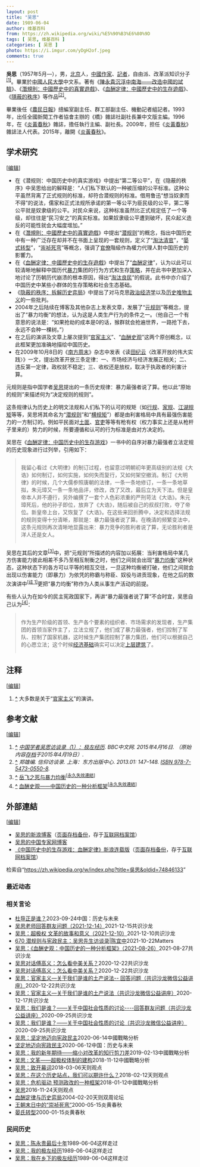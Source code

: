 ```yaml
---
layout: post
title: "吴思"
date: 1989-06-04
author: 维基百科
from: https://zh.wikipedia.org/wiki/%E5%90%B3%E6%80%9D
tags: [ 吴思, 维基百科 ]
categories: [ 吴思 ]
photo: https://i.imgur.com/yDgH2of.jpeg
comments: true
---
```

<div class="mw-content-ltr mw-parser-output" lang="zh" dir="ltr"><style data-mw-deduplicate="TemplateStyles:r83732082">.mw-parser-output .infobox-subbox{padding:0;border:none;margin:-3px;width:auto;min-width:100%;font-size:100%;clear:none;float:none;background-color:transparent}.mw-parser-output .infobox-3cols-child{margin:auto}.mw-parser-output .infobox .navbar{font-size:100%}body.skin-minerva .mw-parser-output .infobox-header,body.skin-minerva .mw-parser-output .infobox-subheader,body.skin-minerva .mw-parser-output .infobox-above,body.skin-minerva .mw-parser-output .infobox-title,body.skin-minerva .mw-parser-output .infobox-image,body.skin-minerva .mw-parser-output .infobox-full-data,body.skin-minerva .mw-parser-output .infobox-below{text-align:center}@media screen{html.skin-theme-clientpref-night .mw-parser-output .infobox-full-data:not(.notheme)>div:not(.notheme)[style]{background:#1f1f23!important;color:#f8f9fa}@media screen and (prefers-color-scheme:dark){html.skin-theme-clientpref-os .mw-parser-output .infobox-full-data:not(.notheme) div:not(.notheme){background:#1f1f23!important;color:#f8f9fa}}html.skin-theme-clientpref-night .mw-parser-output .infobox td div:not(.notheme)[style]{background:transparent!important;color:var(--color-base,#202122)}@media screen and (prefers-color-scheme:dark){html.skin-theme-clientpref-os .mw-parser-output .infobox td div:not(.notheme)[style]{background:transparent!important;color:var(--color-base,#202122)}}html.skin-theme-clientpref-night .mw-parser-output .infobox td div.NavHead:not(.notheme)[style]{background:transparent!important}}@media screen and (prefers-color-scheme:dark){html.skin-theme-clientpref-os .mw-parser-output .infobox td div.NavHead:not(.notheme)[style]{background:transparent!important}}@media(min-width:640px){body.skin--responsive .mw-parser-output .infobox-table{display:table!important}body.skin--responsive .mw-parser-output .infobox-table>caption{display:table-caption!important}body.skin--responsive .mw-parser-output .infobox-table>tbody{display:table-row-group}body.skin--responsive .mw-parser-output .infobox-table tr{display:table-row!important}body.skin--responsive .mw-parser-output .infobox-table th,body.skin--responsive .mw-parser-output .infobox-table td{padding-left:inherit;padding-right:inherit}}</style>
<p><b>吳思</b>（1957年5月<span class="useeditintro" title="Template:BLP editintro">—</span>），男，<a href="/wiki/%E5%8C%97%E4%BA%AC" class="mw-redirect" title="北京">北京</a>人，<a href="/wiki/%E4%B8%AD%E8%8F%AF%E4%BA%BA%E6%B0%91%E5%85%B1%E5%92%8C%E5%9C%8B" class="mw-redirect" title="中華人民共和國">中國</a><a href="/wiki/%E4%BD%9C%E5%AE%B6" title="作家">作家</a>、<a href="/wiki/%E8%A8%98%E8%80%85" title="記者">記者</a>，自由派、改革派知识分子<sup id="cite_ref-1" class="reference"><a href="#cite_note-1"><span class="cite-bracket">[</span>1<span class="cite-bracket">]</span></a></sup>。畢業於<a href="/wiki/%E4%B8%AD%E5%9C%8B%E4%BA%BA%E6%B0%91%E5%A4%A7%E5%AD%B8" class="mw-redirect" title="中國人民大學">中國人民大學</a>中文系。著有《<a href="/w/index.php?title=%E9%99%B3%E6%B0%B8%E8%B2%B4%E6%B2%89%E6%B5%AE%E4%B8%AD%E5%8D%97%E6%B5%B7%E2%80%94%E2%80%94%E6%94%B9%E9%80%A0%E4%B8%AD%E5%9C%8B%E7%9A%84%E8%A9%A6%E9%A9%97&amp;action=edit&amp;redlink=1" class="new" title="陳永貴沉浮中南海——改造中國的試驗（页面不存在）">陳永貴沉浮中南海——改造中國的試驗</a>》、《<a href="/wiki/%E6%BD%9B%E8%A6%8F%E5%89%87%EF%BC%9A%E4%B8%AD%E5%9C%8B%E6%AD%B7%E5%8F%B2%E4%B8%AD%E7%9A%84%E7%9C%9F%E5%AF%A6%E9%81%8A%E6%88%B2" title="潛規則：中國歷史中的真實遊戲">潛規則：中國歷史中的真實遊戲</a>》、《<a href="/wiki/%E8%A1%80%E9%85%AC%E5%AE%9A%E5%BE%8B%EF%BC%9A%E4%B8%AD%E5%9C%8B%E6%AD%B7%E5%8F%B2%E4%B8%AD%E7%9A%84%E7%94%9F%E5%AD%98%E9%81%8A%E6%88%B2" title="血酬定律：中國歷史中的生存遊戲">血酬定律：中國歷史中的生存遊戲</a>》、《<a href="/w/index.php?title=%E9%9A%90%E8%94%BD%E7%9A%84%E7%A7%A9%E5%BA%8F%EF%BC%9A%E6%8B%86%E8%A7%A3%E5%8E%86%E5%8F%B2%E5%BC%88%E5%B1%80&amp;action=edit&amp;redlink=1" class="new" title="隐蔽的秩序：拆解历史弈局（页面不存在）">隱蔽的秩序</a>》等作品<sup id="cite_ref-2" class="reference"><a href="#cite_note-2"><span class="cite-bracket">[</span>2<span class="cite-bracket">]</span></a></sup>。
</p>
<meta property="mw:PageProp/toc">
<div class="mw-heading mw-heading2"></div>
<p>畢業後任《<a href="/wiki/%E5%86%9C%E6%B0%91%E6%97%A5%E6%8A%A5" title="农民日报">農民日報</a>》總編室副主任、群工部副主任、機動記者組記者。1993年，出任全國新聞工作者協會主辦的《橋》雜誌社副社長兼中文版主編。1996年，在《<a href="/wiki/%E7%82%8E%E9%BB%83%E6%98%A5%E7%A7%8B" class="mw-redirect" title="炎黃春秋">炎黃春秋</a>》雜誌，擔任執行主編、副社長。2009年，担任《<a href="/wiki/%E7%82%8E%E9%BB%83%E6%98%A5%E7%A7%8B" class="mw-redirect" title="炎黃春秋">炎黃春秋</a>》雜誌法人代表。2015年，離開《<a href="/wiki/%E7%82%8E%E9%BB%83%E6%98%A5%E7%A7%8B" class="mw-redirect" title="炎黃春秋">炎黃春秋</a>》。
</p>
<div class="mw-heading mw-heading2"><h2 id="学术研究"><span id=".E5.AD.A6.E6.9C.AF.E7.A0.94.E7.A9.B6"></span>学术研究</h2><span class="mw-editsection"><span class="mw-editsection-bracket">[</span><a href="/w/index.php?title=%E5%90%B3%E6%80%9D&amp;action=edit&amp;section=2" title="编辑章节：学术研究"><span>编辑</span></a><span class="mw-editsection-bracket">]</span></span></div>
<ul><li>在《潜规则：中国历史中的真实游戏》中提出“第二等公平”，在《隐蔽的秩序》中吴思给出的解释是：“人们私下默认的一种被压缩的公平标准。这种公平虽然背离了正式规则的标准，却符合潜规则的标准。借用鲁迅“想当奴隶而不得”的说法，儒家和正式法规所承诺的第一等公平为臣民级的公平，第二等公平就是奴隶级的公平。对民众来说，这种标准虽然比正式规定低了一个等级，却往往是“民习安之”的真实标准。如果奴隶级公平遭到破坏，民众起义造反的可能性就会大幅度增加。”</li>
<li>在《<a href="/wiki/%E6%BD%9B%E8%A6%8F%E5%89%87%EF%BC%9A%E4%B8%AD%E5%9C%8B%E6%AD%B7%E5%8F%B2%E4%B8%AD%E7%9A%84%E7%9C%9F%E5%AF%A6%E9%81%8A%E6%88%B2" title="潛規則：中國歷史中的真實遊戲">潛規則：中國歷史中的真實遊戲</a>》中提出“<a href="/wiki/%E6%BD%9C%E8%A7%84%E5%88%99" class="mw-redirect" title="潜规则">潜规则</a>”的概念，指出中国历史中有一种广泛存在却并不在书面上呈现的一套规则，定义了“<a href="/w/index.php?title=%E6%B7%98%E6%B1%B0%E6%B8%85%E5%AE%98&amp;action=edit&amp;redlink=1" class="new" title="淘汰清官（页面不存在）">淘汰清官</a>”，“<a href="/w/index.php?title=%E6%99%8F%E5%BC%8F%E8%BD%AC%E5%9E%8B&amp;action=edit&amp;redlink=1" class="new" title="晏式转型（页面不存在）">晏式转型</a>”，“<a href="/w/index.php?title=%E5%B4%87%E7%A5%AF%E6%AD%BB%E5%BC%AF&amp;action=edit&amp;redlink=1" class="new" title="崇祯死弯（页面不存在）">崇祯死弯</a>”等概念，强调了<a href="/wiki/%E5%AE%98%E5%83%9A" title="官僚">官僚</a>階級作為權力代理人對中国历史的影響力。</li>
<li>在《<a href="/wiki/%E8%A1%80%E9%85%AC%E5%AE%9A%E5%BE%8B%EF%BC%9A%E4%B8%AD%E5%9C%8B%E6%AD%B7%E5%8F%B2%E4%B8%AD%E7%9A%84%E7%94%9F%E5%AD%98%E9%81%8A%E6%88%B2" title="血酬定律：中國歷史中的生存遊戲">血酬定律：中國歷史中的生存遊戲</a>》中提出了“<a href="/wiki/%E8%A1%80%E9%85%AC%E5%AE%9A%E5%BE%8B" class="mw-redirect" title="血酬定律">血酬定律</a>”，认为以此可以较清晰地解释中国历代<a href="/wiki/%E6%9A%B4%E5%8A%9B" title="暴力">暴力</a>集团的行为方式和生存<a href="/wiki/%E7%AD%96%E7%95%A5" class="mw-redirect" title="策略">策略</a>，并在此书中更加深入地讨论了历朝历代崩溃的根本原因，得出“<a href="/w/index.php?title=%E6%B7%98%E6%B1%B0%E8%89%AF%E6%B0%91%E5%AE%9A%E5%BE%8B&amp;action=edit&amp;redlink=1" class="new" title="淘汰良民定律（页面不存在）">淘汰良民</a>”的假说。此书中亦介绍了中国历史中某些小群体的生存策略和社会生态基础。</li>
<li>《<a href="/w/index.php?title=%E9%9A%90%E8%94%BD%E7%9A%84%E7%A7%A9%E5%BA%8F%EF%BC%9A%E6%8B%86%E8%A7%A3%E5%8E%86%E5%8F%B2%E5%BC%88%E5%B1%80&amp;action=edit&amp;redlink=1" class="new" title="隐蔽的秩序：拆解历史弈局（页面不存在）">隐蔽的秩序：拆解历史弈局</a>》中提出了对马克思<a href="/wiki/%E6%94%BF%E6%B2%BB%E7%BB%8F%E6%B5%8E%E5%AD%A6" title="政治经济学">政治经济学</a>以及<a href="/wiki/%E5%8E%86%E5%8F%B2%E5%94%AF%E7%89%A9%E4%B8%BB%E4%B9%89" title="历史唯物主义">历史唯物主义</a>的一些批判。</li>
<li>2004年之后陆续在博客及其他杂志上发表文章，发展了“<a href="/wiki/%E5%85%83%E8%A7%84%E5%88%99" class="mw-redirect" title="元规则">元规则</a>”等概念，提出了“暴力均衡”的想法，认为这是人类生产行为的条件之一。（他自己一个有意思的说法是：“如果抢劫的成本是0的话，猴群就会抢遍世界，一路抢下去，永远不会种一棵树。”）</li>
<li>在之后的演讲及文章上屡次提到“<a href="/w/index.php?title=%E5%AE%98%E5%AE%B6%E4%B8%BB%E4%B9%89&amp;action=edit&amp;redlink=1" class="new" title="官家主义（页面不存在）">官家主义</a>”、“<a href="/w/index.php?title=%E8%A1%80%E9%85%AC%E5%8F%B2%E8%A7%82&amp;action=edit&amp;redlink=1" class="new" title="血酬史观（页面不存在）">血酬史观</a>”这两个原创概念，以此框架更加准确地描绘中国历史。</li>
<li>在2009年10月8日的《<a href="/wiki/%E5%8D%97%E6%96%B9%E5%91%A8%E6%9C%AB" title="南方周末">南方周末</a>》杂志中发表《读<a href="/wiki/%E7%94%B0%E7%BA%AA%E4%BA%91" title="田纪云">田纪云</a>〈改革开放的伟大实践〉》一文，提出改革开放三条定律：一、市场经济与经济发展正相关；二、违反第一定律，政权就不稳定；三、收权还是放权，取决于执政者的利害计算。</li></ul>
<p>元规则是指中国学者<a href="/wiki/%E5%90%B4%E6%80%9D" class="mw-redirect" title="吴思">吴思</a>提出的一条历史规律：暴力最强者说了算。他以此“原始的规则”来描述何为“决定规则的规则”。
</p><p>这条规律认为历史上的明文法规和人们私下的认可的规矩（如<a href="/w/index.php?title=%E8%A1%8C%E8%A7%84&amp;action=edit&amp;redlink=1" class="new" title="行规（页面不存在）">行规</a>、<a href="/w/index.php?title=%E5%AE%B6%E8%A7%84&amp;action=edit&amp;redlink=1" class="new" title="家规（页面不存在）">家规</a>、<a href="/w/index.php?title=%E6%B1%9F%E6%B9%96%E8%A7%84%E7%9F%A9&amp;action=edit&amp;redlink=1" class="new" title="江湖规矩（页面不存在）">江湖规矩</a>等等，吴思将其命名为“<a href="/wiki/%E6%BD%9C%E8%A7%84%E5%88%99" class="mw-redirect" title="潜规则">潜规则</a>”和“<a href="/w/index.php?title=%E6%A8%AA%E8%A7%84%E7%9F%A9&amp;action=edit&amp;redlink=1" class="new" title="横规矩（页面不存在）">横规矩</a>”）都是由利害格局中具有最强伤害能力的一方制订的。例如平民面对<a href="/wiki/%E5%9C%9F%E5%8C%AA" title="土匪">土匪</a>、<a href="/wiki/%E5%AE%98%E5%90%8F" title="官吏">官吏</a>等等有枪有权（权力事实上还是从枪杆子里来的）势力的时候，所要遵循和认可的行为标准是由对方决定的。
</p><p>吴思在《<a href="/wiki/%E8%A1%80%E9%85%AC%E5%AE%9A%E5%BE%8B%EF%BC%9A%E4%B8%AD%E5%9C%8B%E6%AD%B7%E5%8F%B2%E4%B8%AD%E7%9A%84%E7%94%9F%E5%AD%98%E9%81%8A%E6%88%B2" title="血酬定律：中國歷史中的生存遊戲">血酬定律：中国历史中的生存游戏</a>》一书中的自序对暴力最强者立法定规的历史现象进行过列举，引用如下：
</p>
<style data-mw-deduplicate="TemplateStyles:r61209892">.mw-parser-output .templatequote{margin-top:0;overflow:hidden}.mw-parser-output .templatequote .templatequotecite{line-height:1em;text-align:left;padding-left:2em;margin-top:0}.mw-parser-output .templatequote .templatequotecite cite{font-size:small}</style>
<blockquote class="templatequote">
<p>我留心看过《大明律》的制订过程，也留意过明朝初年更高级别的法规《大诰》如何制订，如何实施，如何失而复行，又如何架空撤消。制订《大明律》的时候，几个大儒参照唐朝的法律，一条一条地修订，一条一条地草拟，朱元璋又一条一条地品评，修改，改了又改，最后立为天下法。但是皇帝本人并不遵行，另外编撰了一套个人色彩浓重的严刑苛法《大诰》。朱元璋死后，他的孙子即位，放弃了《大诰》，随后被自己的叔叔打败，夺了帝位。新皇帝上台，又恢复了《大诰》。在这些来回折腾中，决定和选择法规的规则变得十分清晰，那就是：暴力最强者说了算。在晚清的频繁变法中，这条元规则再次清晰地显露出来：暴力竞争的胜利者说了算，无论胜利者是洋人还是女人。 
</p>
</blockquote>
<p>吴思在其后的文章<sup id="cite_ref-3" class="reference"><a href="#cite_note-3"><span class="cite-bracket">[</span>3<span class="cite-bracket">]</span></a></sup>中，把“元规则”所描述的内容加以拓展：当利害格局中某几方伤害能力彼此相差不多乃至相互制衡之时，他们之间就会出现“<a href="/w/index.php?title=%E6%9A%B4%E5%8A%9B%E5%9D%87%E8%A1%A1&amp;action=edit&amp;redlink=1" class="new" title="暴力均衡（页面不存在）">暴力均衡</a>”这种状态，这种状态下的各方可以平等的相互交往，一旦这种均衡被打破，他们之间就会出现以伤害能力（即暴力）为依凭的称霸与称臣、奴役与进贡现象，在他之后的数次演讲中<span id="noteTag-cite_ref-sup"><sup id="cite_ref-4" class="reference"><a href="#cite_note-4"><span class="cite-bracket">[</span>註 1<span class="cite-bracket">]</span></a></sup></span>更把“暴力均衡”称作为人类从事生产活动的前提。
</p><p>有些人认为在如今的民主宪政国家下，再讲“暴力最强者说了算”不合时宜，吴思自己认为<sup id="cite_ref-5" class="reference"><a href="#cite_note-5"><span class="cite-bracket">[</span>4<span class="cite-bracket">]</span></a></sup>：
</p>
<link rel="mw-deduplicated-inline-style" href="mw-data:TemplateStyles:r61209892">
<blockquote class="templatequote">
<p>作为生产阶级的首领、生产各个要素的组织者、市场需求的发现者，生产集团的首领当家作主了，立法立规了，他们成了暴力最强者，他们控制了军队、控制了国家机器，这时候生产集团控制了暴力集团，他们可以根据自己的心愿立法；这个时候<a href="/wiki/%E7%BB%8F%E6%B5%8E%E5%9F%BA%E7%A1%80%E5%92%8C%E4%B8%8A%E5%B1%82%E5%BB%BA%E7%AD%91" title="经济基础和上层建筑">经济基础</a>确实可以决定<a href="/wiki/%E7%BB%8F%E6%B5%8E%E5%9F%BA%E7%A1%80%E5%92%8C%E4%B8%8A%E5%B1%82%E5%BB%BA%E7%AD%91" title="经济基础和上层建筑">上层建筑</a>了。
</p>
</blockquote>
<div class="mw-heading mw-heading2"><h2 id="注释"><span id=".E6.B3.A8.E9.87.8A"></span>注释</h2><span class="mw-editsection"><span class="mw-editsection-bracket">[</span><a href="/w/index.php?title=%E5%90%B3%E6%80%9D&amp;action=edit&amp;section=3" title="编辑章节：注释"><span>编辑</span></a><span class="mw-editsection-bracket">]</span></span></div>
<div id="references-NoteFoot"><ol class="references">
<li id="cite_note-4"><span class="mw-cite-backlink"><b><a href="#cite_ref-4">^</a></b></span> <span class="reference-text">大多数是关于“<a href="/w/index.php?title=%E5%AE%98%E5%AE%B6%E4%B8%BB%E4%B9%89&amp;action=edit&amp;redlink=1" class="new" title="官家主义（页面不存在）">官家主义</a>”的演讲。</span>
</li>
</ol></div>
<div class="mw-heading mw-heading2"><h2 id="参考文献"><span id=".E5.8F.82.E8.80.83.E6.96.87.E7.8C.AE"></span>参考文献</h2><span class="mw-editsection"><span class="mw-editsection-bracket">[</span><a href="/w/index.php?title=%E5%90%B3%E6%80%9D&amp;action=edit&amp;section=4" title="编辑章节：参考文献"><span>编辑</span></a><span class="mw-editsection-bracket">]</span></span></div>
<div class="reflist" style="list-style-type: decimal;">
<ol class="references">
<li id="cite_note-1"><span class="mw-cite-backlink"><b><a href="#cite_ref-1">^</a></b></span> <span class="reference-text"><cite class="citation web"><a rel="nofollow" class="external text" href="https://www.bbc.co.uk/zhongwen/simp/china/2015/04/150416_iv_wusi_extreme_left">中国学者吴思访谈录（1）：极左经历</a>. BBC中文网. 2015年4月16日. （原始内容<a rel="nofollow" class="external text" href="https://web.archive.org/web/20150419033100/http://www.bbc.co.uk/zhongwen/simp/china/2015/04/150416_iv_wusi_extreme_left">存档</a>于2015年4月19日）.</cite><span title="ctx_ver=Z39.88-2004&amp;rfr_id=info%3Asid%2Fzh.wikipedia.org%3A%E5%90%B3%E6%80%9D&amp;rft.btitle=%E4%B8%AD%E5%9B%BD%E5%AD%A6%E8%80%85%E5%90%B4%E6%80%9D%E8%AE%BF%E8%B0%88%E5%BD%95%EF%BC%881%EF%BC%89%EF%BC%9A%E6%9E%81%E5%B7%A6%E7%BB%8F%E5%8E%86&amp;rft.date=2015-04-16&amp;rft.genre=unknown&amp;rft.pub=BBC%E4%B8%AD%E6%96%87%E7%BD%91&amp;rft_id=http%3A%2F%2Fwww.bbc.co.uk%2Fzhongwen%2Fsimp%2Fchina%2F2015%2F04%2F150416_iv_wusi_extreme_left&amp;rft_val_fmt=info%3Aofi%2Ffmt%3Akev%3Amtx%3Abook" class="Z3988"><span style="display:none;">&nbsp;</span></span></span>
</li>
<li id="cite_note-2"><span class="mw-cite-backlink"><b><a href="#cite_ref-2">^</a></b></span> <span class="reference-text"><cite class="citation book">郑雄编. 信仰访谈录. 上海：东方出版中心. 2013.01: 147–148. <a href="/wiki/Special:%E7%BD%91%E7%BB%9C%E4%B9%A6%E6%BA%90/978-7-5473-0550-8" title="Special:网络书源/978-7-5473-0550-8"><span title="国际标准书号">ISBN</span>&nbsp;978-7-5473-0550-8</a>.</cite><span title="ctx_ver=Z39.88-2004&amp;rfr_id=info%3Asid%2Fzh.wikipedia.org%3A%E5%90%B3%E6%80%9D&amp;rft.au=%E9%83%91%E9%9B%84%E7%BC%96&amp;rft.btitle=%E4%BF%A1%E4%BB%B0%E8%AE%BF%E8%B0%88%E5%BD%95&amp;rft.genre=book&amp;rft.isbn=978-7-5473-0550-8&amp;rft.pages=147-148&amp;rft.pub=%E4%B8%8A%E6%B5%B7%EF%BC%9A%E4%B8%9C%E6%96%B9%E5%87%BA%E7%89%88%E4%B8%AD%E5%BF%83&amp;rft_val_fmt=info%3Aofi%2Ffmt%3Akev%3Amtx%3Abook" class="Z3988"><span style="display:none;">&nbsp;</span></span> <span style="display:none;font-size:100%" class="error citation-comment">请检查<code style="color:inherit; border:inherit; padding:inherit;">|date=</code>中的日期值 (<a href="/wiki/Help:%E5%BC%95%E6%96%87%E6%A0%BC%E5%BC%8F1%E9%94%99%E8%AF%AF#bad_date" title="Help:引文格式1错误">帮助</a>)</span></span>
</li>
<li id="cite_note-3"><span class="mw-cite-backlink"><b><a href="#cite_ref-3">^</a></b></span> <span class="reference-text"><a rel="nofollow" class="external text" href="http://blog.china.com.cn/wusi/art/3642.html">岳飞之死与暴力均衡</a><sup class="noprint Inline-Template"><span style="white-space: nowrap;">[<a href="/wiki/Wikipedia:%E5%A4%B1%E6%95%88%E9%93%BE%E6%8E%A5" title="Wikipedia:失效链接"><span title="自2017年11月失效">永久失效連結</span></a>]</span></sup></span>
</li>
<li id="cite_note-5"><span class="mw-cite-backlink"><b><a href="#cite_ref-5">^</a></b></span> <span class="reference-text"><a rel="nofollow" class="external text" href="http://blog.china.com.cn/wusi/art/537375.html">血酬史观——中国历史的一种分析框架</a><sup class="noprint Inline-Template"><span style="white-space: nowrap;">[<a href="/wiki/Wikipedia:%E5%A4%B1%E6%95%88%E9%93%BE%E6%8E%A5" title="Wikipedia:失效链接"><span title="自2018年5月失效">永久失效連結</span></a>]</span></sup></span>
</li>
</ol></div>
<div class="mw-heading mw-heading2"><h2 id="外部連結"><span id=".E5.A4.96.E9.83.A8.E9.80.A3.E7.B5.90"></span>外部連結</h2><span class="mw-editsection"><span class="mw-editsection-bracket">[</span><a href="/w/index.php?title=%E5%90%B3%E6%80%9D&amp;action=edit&amp;section=5" title="编辑章节：外部連結"><span>编辑</span></a><span class="mw-editsection-bracket">]</span></span></div>
<ul><li><a rel="nofollow" class="external text" href="http://blog.sina.com.cn/wusi">吴思的新浪博客</a>（<a rel="nofollow" class="external text" href="//web.archive.org/web/20200806164000/http://blog.sina.com.cn/wusi">页面存档备份</a>，存于<a href="/wiki/%E4%BA%92%E8%81%94%E7%BD%91%E6%A1%A3%E6%A1%88%E9%A6%86" title="互联网档案馆">互联网档案馆</a>）</li>
<li><a rel="nofollow" class="external text" href="https://web.archive.org/web/20090120031618/http://www.blog.china.com.cn/sp1/wusi/">吴思的中国专家网博客</a></li>
<li><a rel="nofollow" class="external text" href="http://vip.book.sina.com.cn/book/index_37960.html">《中国历史中的生存游戏：血酬定律》新浪连载版</a>（<a rel="nofollow" class="external text" href="//web.archive.org/web/20190515020223/http://vip.book.sina.com.cn/book/index_37960.html">页面存档备份</a>，存于<a href="/wiki/%E4%BA%92%E8%81%94%E7%BD%91%E6%A1%A3%E6%A1%88%E9%A6%86" title="互联网档案馆">互联网档案馆</a>）</li></ul>
 
<!-- 
NewPP limit report
Parsed by mw‐web.eqiad.main‐5bc8cdddbd‐4shp6
Cached time: 20240808201002
Cache expiry: 2592000
Reduced expiry: false
Complications: [show‐toc]
CPU time usage: 0.330 seconds
Real time usage: 0.466 seconds
Preprocessor visited node count: 3778/1000000
Post‐expand include size: 25216/2097152 bytes
Template argument size: 3918/2097152 bytes
Highest expansion depth: 30/100
Expensive parser function count: 11/500
Unstrip recursion depth: 0/20
Unstrip post‐expand size: 7072/5000000 bytes
Lua time usage: 0.093/10.000 seconds
Lua memory usage: 4044671/52428800 bytes
Number of Wikibase entities loaded: 1/400
-->
<!--
Transclusion expansion time report (%,ms,calls,template)
100.00%  388.474      1 -total
 46.04%  178.861      1 Template:Infobox_person
 34.99%  135.919      1 Template:Infobox_person/core
 29.92%  116.240      1 Template:Reflist
 29.92%  116.239      1 Template:Infobox
 15.07%   58.541      1 Template:Authority_control
 14.45%   56.122      2 Template:Dead_link
 13.00%   50.514      2 Template:Fix
 12.14%   47.166      1 Template:Cite_web
 11.92%   46.317      4 Template:Category_handler
-->

<!-- Saved in parser cache with key zhwiki:pcache:idhash:953264-0!canonical!zh and timestamp 20240808201002 and revision id 74846133. Rendering was triggered because: page-view
 -->
</div><!--esi <esi:include src="/esitest-fa8a495983347898/content" /> --><noscript><img src="https://login.wikimedia.org/wiki/Special:CentralAutoLogin/start?type=1x1" alt="" width="1" height="1" style="border: none; position: absolute;"></noscript>
<div class="printfooter" data-nosnippet="">检索自“<a dir="ltr" href="https://zh.wikipedia.org/w/index.php?title=吳思&amp;oldid=74846133">https://zh.wikipedia.org/w/index.php?title=吳思&amp;oldid=74846133</a>”</div><div id="recent-news"><h3>最近动态</h3><ul></ul></div><div id="open-opinion"><h3>相关言论</h3><ul><li><a href="https://nodebe4.github.io/opinion/2023-09-24/%E6%9D%9C%E5%AF%BC%E6%AD%A3%E6%98%AF%E8%B0%81/" title="吴思">杜导正是谁？</a><time>2023-09-24</time><a class="tag">中国：历史与未来</a></li>
<li><a href="https://nodebe4.github.io/opinion/2021-12-15/%E5%90%B4%E6%80%9D%E8%80%81%E5%B8%88%E5%9B%9E%E7%AD%94%E7%BE%A4%E5%8F%8B%E9%97%AE%E9%A2%98-2021-12-14/" title="共识沙龙">吴思老师回答群友问题（2021-12-14）</a><time>2021-12-15</time><a class="tag">共识沙龙</a></li>
<li><a href="https://nodebe4.github.io/opinion/2021-12-10/%E5%90%B4%E6%80%9D-%E8%B6%85%E6%9E%81%E6%9D%83-%E6%96%87%E9%9D%A9%E7%9A%84%E6%95%85%E4%BA%8B%E5%92%8C%E6%84%8F%E4%B9%89-2021-12-10/" title="共识沙龙">吴思：超极权 文革的故事和意义（2021-12-10）</a><time>2021-12-10</time><a class="tag">共识沙龙</a></li>
<li><a href="https://nodebe4.github.io/opinion/2021-10-22/670-%E6%BD%9C%E8%A7%84%E5%88%99%E4%B8%8E%E5%AE%AA%E6%94%BF%E6%B0%91%E4%B8%BB-%E5%90%B4%E6%80%9D%E5%85%88%E7%94%9F%E8%AE%BF%E8%B0%88%E5%BD%95-%E9%99%88%E5%AE%9C%E4%B8%AD/" title="野兽爱智慧">670 潜规则与宪政民主：吴思先生访谈录|陈宜中</a><time>2021-10-22</time><a class="tag">Matters</a></li>
<li><a href="https://nodebe4.github.io/opinion/2021-08-27/%E5%90%B4%E6%80%9D-%E8%A1%80%E9%85%AC%E5%8F%B2%E8%A7%82-%E4%B8%AD%E5%9B%BD%E5%8E%86%E5%8F%B2%E7%9A%84%E4%B8%80%E7%A7%8D%E5%88%86%E6%9E%90%E6%A1%86%E6%9E%B6-2021-08-26/" title="共识沙龙">吴思：《血酬史观：中国历史的一种分析框架》（2021-08-26）</a><time>2021-08-27</time><a class="tag">共识沙龙</a></li>
<li><a href="https://nodebe4.github.io/opinion/2020-12-22/%E5%90%B4%E6%80%9D%E5%AF%B9%E8%AF%9D%E5%82%85%E9%AB%98%E4%B9%89-%E6%80%8E%E4%B9%88%E7%9C%8B%E4%B8%AD%E7%BE%8E%E5%85%B3%E7%B3%BB/" title="共识沙龙">吴思对话傅高义：怎么看中美关系？</a><time>2020-12-22</time><a class="tag">共识沙龙</a></li>
<li><a href="https://nodebe4.github.io/opinion/2020-12-22/%E5%90%B4%E6%80%9D%E5%AF%B9%E8%AF%9D%E5%82%85%E9%AB%98%E4%B9%89-%E6%80%8E%E4%B9%88%E7%9C%8B%E4%B8%AD%E7%BE%8E%E5%85%B3%E7%B3%BB/" title="共识沙龙">吴思对话傅高义：怎么看中美关系？</a><time>2020-12-22</time><a class="tag">共识沙龙</a></li>
<li><a href="https://nodebe4.github.io/opinion/2020-12-22/%E5%90%B4%E6%80%9D-%E5%AE%98%E5%AE%B6%E4%B8%BB%E4%B9%89-%E5%85%B3%E4%BA%8E%E6%88%91%E4%BB%AC%E6%98%AF%E8%B0%81%E7%9A%84%E5%9C%9F%E4%BA%A7%E8%AF%B4%E6%B3%95-%E5%9B%9E%E7%AD%94%E9%97%AE%E9%A2%98-%E5%85%B1%E8%AF%86%E6%B2%99%E9%BE%99%E5%BE%AE%E4%BF%A1%E5%85%AC%E7%9B%8A%E8%AE%B2%E5%BA%A7/" title="共识沙龙">吴思：官家主义—关于我们是谁的土产说法-- 回答问题（共识沙龙微信公益讲座）</a><time>2020-12-22</time><a class="tag">共识沙龙</a></li>
<li><a href="https://nodebe4.github.io/opinion/2020-12-17/%E5%90%B4%E6%80%9D-%E5%AE%98%E5%AE%B6%E4%B8%BB%E4%B9%89-%E5%85%B3%E4%BA%8E%E6%88%91%E4%BB%AC%E6%98%AF%E8%B0%81%E7%9A%84%E5%9C%9F%E4%BA%A7%E8%AF%B4%E6%B3%95-%E5%85%B1%E8%AF%86%E6%B2%99%E9%BE%99%E5%BE%AE%E4%BF%A1%E5%85%AC%E7%9B%8A%E8%AE%B2%E5%BA%A7/" title="共识沙龙">吴思：官家主义—关于我们是谁的土产说法（共识沙龙微信公益讲座）</a><time>2020-12-17</time><a class="tag">共识沙龙</a></li>
<li><a href="https://nodebe4.github.io/opinion/2020-09-25/%E5%90%B4%E6%80%9D-%E6%88%91%E4%BB%AC%E6%98%AF%E8%B0%81-%E5%85%B3%E4%BA%8E%E4%B8%AD%E5%9B%BD%E7%A4%BE%E4%BC%9A%E6%80%A7%E8%B4%A8%E7%9A%84%E8%AE%A8%E8%AE%BA-%E5%9B%9E%E7%AD%94%E7%BE%A4%E5%8F%8B%E9%97%AE%E9%A2%98-%E5%85%B1%E8%AF%86%E6%B2%99%E9%BE%99%E5%85%AC%E7%9B%8A%E8%AE%B2%E5%BA%A7/" title="共识沙龙">吴思：我们是谁？——关于中国社会性质的讨论----回答群友问题（共识沙龙公益讲座）</a><time>2020-09-25</time><a class="tag">共识沙龙</a></li>
<li><a href="https://nodebe4.github.io/opinion/2020-09-25/%E5%90%B4%E6%80%9D-%E6%88%91%E4%BB%AC%E6%98%AF%E8%B0%81-%E5%85%B3%E4%BA%8E%E4%B8%AD%E5%9B%BD%E7%A4%BE%E4%BC%9A%E6%80%A7%E8%B4%A8%E7%9A%84%E8%AE%A8%E8%AE%BA-%E5%85%B1%E8%AF%86%E6%B2%99%E9%BE%99%E5%BE%AE%E4%BF%A1%E5%85%AC%E7%9B%8A%E8%AE%B2%E5%BA%A7/" title="共识沙龙">吴思：我们是谁？——关于中国社会性质的讨论（共识沙龙微信公益讲座）</a><time>2020-09-25</time><a class="tag">共识沙龙</a></li>
<li><a href="https://nodebe4.github.io/opinion/2020-06-14/%E5%90%B4%E6%80%9D-%E5%9D%9A%E5%AE%9A%E5%9C%B0%E8%BF%88%E5%90%91%E5%AE%AA%E6%94%BF%E6%B0%91%E4%B8%BB/" title="吴思">吴思：坚定地迈向宪政民主</a><time>2020-06-14</time><a class="tag">中國戰略分析</a></li>
<li><a href="https://nodebe4.github.io/opinion/2020-06-12/%E5%9D%9A%E5%AE%9A%E5%9C%B0%E8%BF%88%E5%90%91%E5%AE%AA%E6%94%BF%E6%B0%91%E4%B8%BB/" title="吴思">坚定地迈向宪政民主</a><time>2020-06-12</time><a class="tag">中国：历史与未来</a></li>
<li><a href="https://nodebe4.github.io/opinion/2019-02-13/%E5%90%B4%E6%80%9D-%E6%88%91%E7%9A%84%E6%96%B0%E5%B9%B4%E6%9C%9F%E5%BE%85-%E7%BC%A9%E5%B0%8F%E5%AF%B9%E6%94%B9%E9%9D%A9%E7%9A%84%E7%9F%A5%E8%A1%8C%E5%89%AA%E5%88%80%E5%B7%AE/" title="吴思">吴思：我的新年期待——缩小对改革的知行剪刀差</a><time>2019-02-13</time><a class="tag">中國戰略分析</a></li>
<li><a href="https://nodebe4.github.io/opinion/2018-11-12/%E5%90%B4%E6%80%9D-%E6%96%87%E9%9D%A9-%E8%B6%85%E6%9E%81%E6%9D%83%E4%BD%93%E5%88%B6%E7%9A%84%E5%BB%BA%E6%9E%84/" title="吴思">吴思 : 文革——超极权体制的建构</a><time>2018-11-12</time><a class="tag">中國戰略分析</a></li>
<li><a href="https://nodebe4.github.io/opinion/2018-03-06/%E5%90%B4%E6%80%9D-%E8%87%B4%E5%BC%80%E5%B9%95%E8%AF%8D/" title="吴思">吴思：致开幕词</a><time>2018-03-06</time><a class="tag">天则观点</a></li>
<li><a href="https://nodebe4.github.io/opinion/2018-02-12/%E5%90%B4%E6%80%9D-%E5%9C%A8%E8%BF%99%E4%B8%AA%E5%8E%86%E5%8F%B2%E7%AB%99%E7%82%B9-%E6%88%91%E4%BB%AC%E5%8F%AF%E4%BB%A5%E6%9C%9F%E8%AE%B8%E4%BB%80%E4%B9%88/" title="吴思">吴思：在这个历史站点，我们可以期许什么？</a><time>2018-02-12</time><a class="tag">天则观点</a></li>
<li><a href="https://nodebe4.github.io/opinion/2018-01-12/%E5%90%B4%E6%80%9D-%E5%8D%B1%E6%9C%BA%E9%A9%B1%E5%8A%A8-%E9%A2%84%E6%B5%8B%E6%94%BF%E6%94%B9%E7%9A%84%E4%B8%80%E7%A7%8D%E6%A1%86%E6%9E%B6/" title="吴思">吴思：危机驱动    预测政改的一种框架</a><time>2018-01-12</time><a class="tag">中國戰略分析</a></li>
<li><a href="https://nodebe4.github.io/opinion/2016-11-24/%E5%90%B4%E6%80%9D/" title="吴思">吴思</a><time>2016-11-24</time><a class="tag">天则观点</a></li>
<li><a href="https://nodebe4.github.io/opinion/2004-02-20/%E8%A1%80%E9%85%AC%E5%AE%9A%E5%BE%8B%E4%B8%8E%E5%8E%86%E5%8F%B2%E5%BC%88%E5%B1%80/" title="吴思">血酬定律与历史弈局</a><time>2004-02-20</time><a class="tag">天则双周论坛</a></li>
<li><a href="https://nodebe4.github.io/opinion/2000-05-15/%E7%8E%8B%E6%9C%9D%E6%9C%AB%E6%97%A5%E4%B8%AD%E7%9A%84-%E5%B4%87%E7%A5%AF%E6%AD%BB%E5%BC%AF/" title="吴思">王朝末日中的“崇祯死弯”</a><time>2000-05-15</time><a class="tag">炎黄春秋</a></li>
<li><a href="https://nodebe4.github.io/opinion/2000-01-15/%E6%99%8F%E6%B0%8F%E8%BD%AC%E5%9E%8B/" title="吴思">晏氏转型</a><time>2000-01-15</time><a class="tag">炎黄春秋</a></li>
</ul></div><div id="mjls-record"><h3>民间历史</h3><ul><li><a href="https://nodebe4.github.io/mjlsh/1989-06-04/%E5%90%B4%E6%80%9D-%E9%99%88%E6%B0%B8%E8%B4%B5%E6%9C%80%E5%90%8E%E5%8D%81%E5%B9%B4/" title="吴思">吴思：陈永贵最后十年</a><time>1989-06-04</time><a class="tag">这样走过</a></li>
<li><a href="https://nodebe4.github.io/mjlsh/1989-06-04/%E5%90%B4%E6%80%9D-%E6%88%91%E7%9A%84%E6%9E%81%E5%B7%A6%E7%BB%8F%E5%8E%86/" title="吴思">吴思：我的极左经历</a><time>1989-06-04</time><a class="tag">这样走过</a></li>
<li><a href="https://nodebe4.github.io/mjlsh/1989-06-04/%E5%90%B4%E6%80%9D-%E6%88%91%E5%9C%A8%E4%B9%A1%E4%B8%8B%E7%9A%84%E6%9E%81%E5%B7%A6%E7%BB%8F%E5%8E%86/" title="吴思">吴思：我在乡下的极左经历</a><time>1989-06-04</time><a class="tag">这样走过</a></li>
</ul></div>